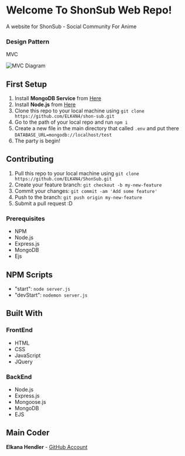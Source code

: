 # Welcome To ShonSub Web Repo!

A website for ShonSub - Social Community For Anime

### Design Pattern
MVC

![MVC Diagram](https://www.researchgate.net/publication/330140206/figure/fig8/AS:711336036151302@1546607135603/Model-View-ControlMVC-design-pattern.png)

## First Setup

1. Install **MongoDB Service** from [Here](https://www.mongodb.com/download-center/community)
2. Install **Node.js** from [Here](https://nodejs.org/en/)
3. Clone this repo to your local machine using `git clone https://github.com/ELK4N4/shon-sub.git`
4. Go to the path of your local repo and run `npm i`
5. Create a new file in the main directory that called `.env` and put there `DATABASE_URL=mongodb://localhost/test`
6. The party is begin!


## Contributing

1. Pull this repo to your local machine using `git clone https://github.com/ELK4N4/ShonSub.git`
2. Create your feature branch: `git checkout -b my-new-feature`
3. Commit your changes: `git commit -am 'Add some feature'`
4. Push to the branch: `git push origin my-new-feature`
5. Submit a pull request :D

### Prerequisites

* NPM
* Node.js
* Express.js
* MongoDB
* Ejs

## NPM Scripts
* "start": `node server.js`
* "devStart": `nodemon server.js`

## Built With
### FrontEnd
* HTML
* CSS
* JavaScript
* JQuery

### BackEnd
* Node.js
* Express.js
* Mongoose.js
* MongoDB
* EJS

## Main Coder

 **Elkana Hendler** - [GitHub Account](https://github.com/ELK4N4)
